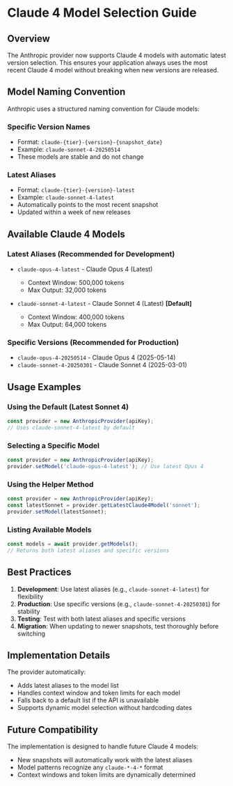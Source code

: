 # Claude 4 Model Selection Guide

## Overview

The Anthropic provider now supports Claude 4 models with automatic latest version selection. This ensures your application always uses the most recent Claude 4 model without breaking when new versions are released.

## Model Naming Convention

Anthropic uses a structured naming convention for Claude models:

### Specific Version Names
- Format: `claude-{tier}-{version}-{snapshot_date}`
- Example: `claude-sonnet-4-20250514`
- These models are stable and do not change

### Latest Aliases
- Format: `claude-{tier}-{version}-latest`
- Example: `claude-sonnet-4-latest`
- Automatically points to the most recent snapshot
- Updated within a week of new releases

## Available Claude 4 Models

### Latest Aliases (Recommended for Development)
- `claude-opus-4-latest` - Claude Opus 4 (Latest)
  - Context Window: 500,000 tokens
  - Max Output: 32,000 tokens
  
- `claude-sonnet-4-latest` - Claude Sonnet 4 (Latest) **[Default]**
  - Context Window: 400,000 tokens
  - Max Output: 64,000 tokens

### Specific Versions (Recommended for Production)
- `claude-opus-4-20250514` - Claude Opus 4 (2025-05-14)
- `claude-sonnet-4-20250301` - Claude Sonnet 4 (2025-03-01)

## Usage Examples

### Using the Default (Latest Sonnet 4)
```typescript
const provider = new AnthropicProvider(apiKey);
// Uses claude-sonnet-4-latest by default
```

### Selecting a Specific Model
```typescript
const provider = new AnthropicProvider(apiKey);
provider.setModel('claude-opus-4-latest'); // Use latest Opus 4
```

### Using the Helper Method
```typescript
const provider = new AnthropicProvider(apiKey);
const latestSonnet = provider.getLatestClaude4Model('sonnet');
provider.setModel(latestSonnet);
```

### Listing Available Models
```typescript
const models = await provider.getModels();
// Returns both latest aliases and specific versions
```

## Best Practices

1. **Development**: Use latest aliases (e.g., `claude-sonnet-4-latest`) for flexibility
2. **Production**: Use specific versions (e.g., `claude-sonnet-4-20250301`) for stability
3. **Testing**: Test with both latest aliases and specific versions
4. **Migration**: When updating to newer snapshots, test thoroughly before switching

## Implementation Details

The provider automatically:
- Adds latest aliases to the model list
- Handles context window and token limits for each model
- Falls back to a default list if the API is unavailable
- Supports dynamic model selection without hardcoding dates

## Future Compatibility

The implementation is designed to handle future Claude 4 models:
- New snapshots will automatically work with the latest aliases
- Model patterns recognize any `claude-*-4-*` format
- Context windows and token limits are dynamically determined